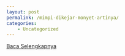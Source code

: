 ```yaml
---
layout: post
permalink: /mimpi-dikejar-monyet-artinya/
categories:
    - Uncategorized
---
```


[Baca Selengkapnya](/10)